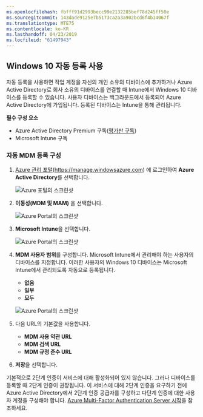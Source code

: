 ```yaml
---
ms.openlocfilehash: fbfff91d2993becc99e2132285bef78d245ff50e
ms.sourcegitcommit: 143dade9125e7b5173ca2a3a902bcd6f4b14067f
ms.translationtype: MTE75
ms.contentlocale: ko-KR
ms.lasthandoff: 04/23/2019
ms.locfileid: "61497943"
---
```

## <a name="enable-windows-10-automatic-enrollment"></a>Windows 10 자동 등록 사용

자동 등록을 사용하면 작업 계정을 자신의 개인 소유의 디바이스에 추가하거나 Azure Active Directory로 회사 소유의 디바이스를 연결할 때 Intune에서 Windows 10 디바이스를 등록할 수 있습니다. 사용자 디바이스는 백그라운드에서 등록되어 Azure Active Directory에 가입됩니다. 등록된 디바이스는 Intune을 통해 관리됩니다.

**필수 구성 요소**
- Azure Active Directory Premium 구독([평가판 구독](http://go.microsoft.com/fwlink/?LinkID=816845))
- Microsoft Intune 구독


### <a name="configure-automatic-mdm-enrollment"></a>자동 MDM 등록 구성

1. [Azure 관리 포털](https://portal.azure.com)(https://manage.windowsazure.com) 에 로그인하여 **Azure Active Directory**를 선택합니다.

   ![Azure 포털의 스크린샷](../media/auto-enroll-azure-main.png)

2. **이동성(MDM 및 MAM)** 을 선택합니다.

   ![Azure Portal의 스크린샷](../media/auto-enroll-mdm.png)

3. **Microsoft Intune**을 선택합니다.

   ![Azure Portal의 스크린샷](../media/auto-enroll-intune.png)

4. **MDM 사용자 범위**를 구성합니다. Microsoft Intune에서 관리해야 하는 사용자의 디바이스를 지정합니다. 이러한 사용자의 Windows 10 디바이스는 Microsoft Intune에서 관리되도록 자동으로 등록됩니다.

   - **없음**
   - **일부**
   - **모두**

   ![Azure Portal의 스크린샷](../media/auto-enroll-scope.png)

5. 다음 URL의 기본값을 사용합니다.
   - **MDM 사용 약관 URL**
   - **MDM 검색 URL**
   - **MDM 규정 준수 URL**

6. **저장**을 선택합니다.

기본적으로 2단계 인증이 서비스에 대해 활성화되어 있지 않습니다. 그러나 디바이스를 등록할 때 2단계 인증이 권장됩니다. 이 서비스에 대해 2단계 인증을 요구하기 전에 Azure Active Directory에서 2단계 인증 공급자를 구성하고 다단계 인증에 대한 사용자 계정을 구성해야 합니다. [Azure Multi-Factor Authentication Server 시작](https://docs.microsoft.com/azure/multi-factor-authentication/multi-factor-authentication-get-started-cloud)을 참조하세요.
